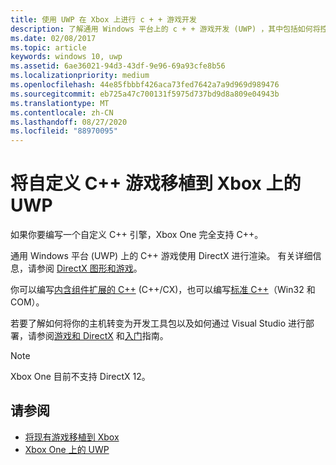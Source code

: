 ```yaml
---
title: 使用 UWP 在 Xbox 上进行 c + + 游戏开发
description: 了解通用 Windows 平台上的 c + + 游戏开发 (UWP) ，其中包括如何将控制台转到开发工具包。
ms.date: 02/08/2017
ms.topic: article
keywords: windows 10, uwp
ms.assetid: 6ae36021-94d3-43df-9e96-69a93cfe8b56
ms.localizationpriority: medium
ms.openlocfilehash: 44e85fbbbf426aca73fed7642a7a9d969d989476
ms.sourcegitcommit: eb725a47c700131f5975d737bd9d8a809e04943b
ms.translationtype: MT
ms.contentlocale: zh-CN
ms.lasthandoff: 08/27/2020
ms.locfileid: "88970095"
---
```

# <a name="bring-custom-c-games-to-uwp-on-xbox"></a>将自定义 C++ 游戏移植到 Xbox 上的 UWP

如果你要编写一个自定义 C++ 引擎，Xbox One 完全支持 C++。 

通用 Windows 平台 (UWP) 上的 C++ 游戏使用 DirectX 进行渲染。 有关详细信息，请参阅 [DirectX 图形和游戏](https://docs.microsoft.com/windows/desktop/directx)。

你可以编写[内含组件扩展的 C++](https://docs.microsoft.com/cpp/cppcx/visual-c-language-reference-c-cx) (C++/CX)，也可以编写[标准 C++](https://docs.microsoft.com/uwp/win32-and-com/win32-and-com-for-uwp-apps)（Win32 和 COM）。

若要了解如何将你的主机转变为开发工具包以及如何通过 Visual Studio 进行部署，请参阅[游戏和 DirectX](../gaming/index.md) 和[入门](getting-started.md)指南。

> [!NOTE]
> Xbox One 目前不支持 DirectX 12。


## <a name="see-also"></a>请参阅
- [将现有游戏移植到 Xbox](development-lanes-landing.md)
- [Xbox One 上的 UWP](index.md)

